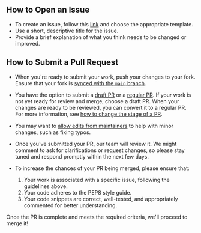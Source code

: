## How to Open an Issue

- To create an issue, follow this [link](https://github.com/gtechatfg/gtech-atfg-discord-bot/issues/new/choose) and choose the appropriate template.
- Use a short, descriptive title for the issue.
- Provide a brief explanation of what you think needs to be changed or improved.

## How to Submit a Pull Request

- When you're ready to submit your work, push your changes to your fork. Ensure that your fork is [synced with the `main` branch](https://help.github.com/en/github/collaborating-with-issues-and-pull-requests/syncing-a-fork).

- You have the option to submit a [draft PR](https://help.github.com/en/github/collaborating-with-issues-and-pull-requests/about-pull-requests#draft-pull-requests) or a [regular PR](https://help.github.com/en/github/collaborating-with-issues-and-pull-requests/creating-a-pull-request-from-a-fork). If your work is not yet ready for review and merge, choose a draft PR. When your changes are ready to be reviewed, you can convert it to a regular PR. For more information, see [how to change the stage of a PR](https://help.github.com/en/github/collaborating-with-issues-and-pull-requests/changing-the-stage-of-a-pull-request).

- You may want to [allow edits from maintainers](https://help.github.com/en/github/collaborating-with-issues-and-pull-requests/allowing-changes-to-a-pull-request-branch-created-from-a-fork) to help with minor changes, such as fixing typos.

- Once you've submitted your PR, our team will review it. We might comment to ask for clarifications or request changes, so please stay tuned and respond promptly within the next few days.

- To increase the chances of your PR being merged, please ensure that:

     1. Your work is associated with a specific issue, following the guidelines above.
     2. Your code adheres to the PEP8 style guide.
     4. Your code snippets are correct, well-tested, and appropriately commented for better understanding.

Once the PR is complete and meets the required criteria, we'll proceed to merge it!
